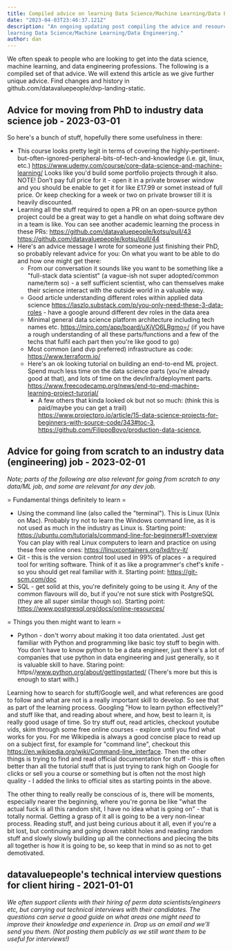 ```yaml
---
title: Compiled advice on learning Data Science/Machine Learning/Data Engineering
date: "2023-04-03T23:46:37.121Z"
description: "An ongoing updating post compiling the advice and resources we've given to people on
learning Data Science/Machine Learning/Data Engineering."
author: dan
---
```


We often speak to people who are looking to get into the data science, machine learning, and data
engineering professions. The following is a compiled set of that advice. We will extend this
article as we give further unique advice. Find changes and history in
github.com/datavaluepeople/dvp-landing-static.

## Advice for moving from PhD to industry data science job - 2023-03-01

So here's a bunch of stuff, hopefully there some usefulness in there:
- This course looks pretty legit in terms of covering the
  highly-pertinent-but-often-ignored-peripheral-bits-of-tech-and-knowledge (i.e. git, linux, etc.)
  https://www.udemy.com/course/core-data-science-and-machine-learning/ Looks like you'd build some
  portfolio projects through it also. NOTE! Don’t pay full price for it - open it in a private
  browser window and you should be enable to get it for like £17.99 or somet instead of full price.
  Or keep checking for a week or two on private browser till it is heavily discounted.
- Learning all the stuff required to open a PR on an open-source python project could be a great
  way to get a handle on what doing software dev in a team is like. You can see another academic
  learning the process in these PRs: https://github.com/datavaluepeople/kotsu/pull/43
  https://github.com/datavaluepeople/kotsu/pull/44
- Here's an advice message I wrote for someone just finishing their PhD, so probably relevant
  advice for you: On what you want to be able to do and how one might get there:
  - From our conversation it sounds like you want to be something like a "full-stack data
    scientist" (a vague-ish not super adopted/common name/term so) - a self sufficient scientist,
    who can themselves make their science interact with the outside world in a valuable way.
  - Good article understanding different roles within applied data science
    https://laszlo.substack.com/p/you-only-need-these-3-data-roles - have a google around
    different dev roles in the data area
  - Minimal general data science platform architecture including tech names etc.
    https://miro.com/app/board/uXjVO6LRgmo=/ (if you have a rough understanding of all these
    parts/functions and a few of the techs that fulfil each part then you're like good to go)
  - Most common (and dvp preferred) infrastructure as code: https://www.terraform.io/
  - Here's an ok looking tutorial on building an end-to-end ML project. Spend much less time on
    the data science parts (you're already good at that), and lots of time on the
    dev/infra/deployment parts.
    https://www.freecodecamp.org/news/end-to-end-machine-learning-project-turorial/
    - A few others that kinda looked ok but not so much:  (think this is paid/maybe you can get
      a trail)
      https://www.projectpro.io/article/15-data-science-projects-for-beginners-with-source-code/343#toc-3,
      https://github.com/FilippoBovo/production-data-science,

## Advice for going from scratch to an industry data (engineering) job - 2023-02-01

_Note; parts of the following are also relevant for going from scratch to any data/ML job, and some
are relevant for any dev job._

= Fundamental things definitely to learn =
- Using the command line (also called the "terminal"). This is Linux (Unix on Mac). Probably try
  not to learn the Windows command line, as it is not used as much in the industry as Linux is.
  Starting point: https://ubuntu.com/tutorials/command-line-for-beginners#1-overview You can play
  with real Linux computers to learn and practice on using these free online ones:
  https://linuxcontainers.org/lxd/try-it/
- Git - this is the version control tool used in 99% of places - a required tool for writing
  software. Think of it as like a programmer's chef's knife - so you should get real familiar with
  it. Starting point: https://git-scm.com/doc
- SQL - get solid at this, you're definitely going to be using it. Any of the common flavours will
  do, but if you're not sure stick with PostgreSQL (they are all super similar though so). Starting
  point: https://www.postgresql.org/docs/online-resources/

= Things you then might want to learn =
- Python - don't worry about making it too data orientated. Just get familiar with Python and
  programming like basic toy stuff to begin with. You don't have to know python to be a data
  engineer, just there's a lot of companies that use python in data engineering and just generally,
  so it is valuable skill to have. Staring point: https//www.python.org/about/gettingstarted/
  (There's more but this is enough to start with.)

Learning how to search for stuff/Google well, and what references are good to follow and what are
not is a really important skill to develop. So see that as part of the learning process. Googling
"How to learn python effectively?" and stuff like that, and reading about where, and how, best to
learn it, is really good usage of time. So try stuff out, read articles, checkout youtube vids,
skim through some free online courses - explore until you find what works for you. For me Wikipedia
is always a good concise place to read up on a subject first, for example for "command line",
checkout this https://en.wikipedia.org/wiki/Command-line_interface. Then the other things is trying
to find and read official documentation for stuff - this is often better than all the tutorial
stuff that is just trying to rank high on Google for clicks or sell you a course or something but
is often not the most high quality - I added the links to official sites as starting points in the
above.

The other thing to really really be conscious of is, there will be moments, especially nearer the
beginning, where you're gonna be like "what the actual fuck is all this random shit, I have no idea
what is going on" - that is totally normal. Getting a grasp of it all is going to be a very
non-linear process. Reading stuff, and just being curious about it all, even if you're a bit lost,
but continuing and going down rabbit holes and reading random stuff and slowly slowly building up
all the connections and piecing the bits all together is how it is going to be, so keep that in
mind so as not to get demotivated.

## datavaluepeople's technical interview questions for client hiring - 2021-01-01

_We often support clients with their hiring of perm data scientists/engineers etc, but carrying
out technical interviews with their candidates. The questions can serve a good guide on what areas
one might need to improve their knowledge and experience in. Drop us an email and we'll send you
them. (Not posting them publicly as we still want them to be useful for interviews!)_

